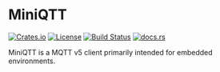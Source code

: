 MiniQTT
=======

[![Crates.io][crates-badge]][crates-url]
[![License][mit-badge]][mit-url]
[![Build Status][actions-badge]][actions-url]
[![docs.rs][docsrs-badge]][docsrs-url]

[crates-badge]: https://img.shields.io/crates/v/miniqtt.svg
[crates-url]: https://crates.io/crates/miniqtt
[mit-badge]: https://img.shields.io/badge/license-MIT-blue.svg
[mit-url]: https://github.com/tokio-rs/tokio/blob/master/LICENSE
[actions-badge]: https://github.com/Dav1dde/miniqtt/workflows/CI/badge.svg
[actions-url]: https://github.com/Dav1dde/miniqtt/actions?query=workflow%3ACI+branch%3Amaster
[docsrs-badge]: https://img.shields.io/docsrs/miniqtt
[docsrs-url]: https://docs.rs/miniqtt

MiniQTT is a MQTT v5 client primarily intended for embedded environments.

